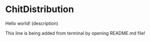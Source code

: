 # ChitDistribution
Hello world! (description)


This line is being added from terminal by opening README.md file!
